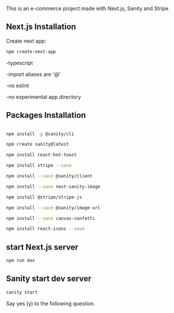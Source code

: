 This is an e-commerce project made with Next.js, Sanity and Stripe

## Next.js Installation

Create next app:
```bash
npm create-next-app

```
-typescript

-import aliases are '@'


-no eslint

-no experimental app directory


## Packages Installation
```bash

npm install -g @sanity/cli

npm create sanity@latest

npm install react-hot-toast  

npm install stripe --save       

npm install --save @sanity/client

npm install --save next-sanity-image  

npm install @stripe/stripe-js 

npm install --save @sanity/image-url

npm install --save canvas-confetti  

npm install react-icons --save      


```
## start Next.js server
```bash
npm run dev

```

## Sanity start dev server
```bash
sanity start

```
Say yes (y) to the following question.
